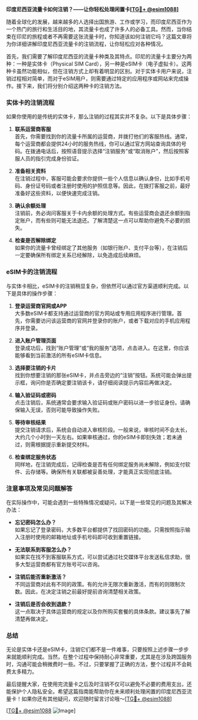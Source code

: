 **印度尼西亚流量卡如何注销？——让你轻松处理闲置卡[[TG💪+ @esim1088](https://t.me/s/esim1088)]**

随着全球化的发展，越来越多的人选择出国旅游、工作或学习，而印度尼西亚作为一个热门的旅行和生活目的地，其流量卡也成了许多人的必备工具。然而，当你结束在印尼的旅程或者不再需要这张流量卡时，你知道该如何注销它吗？这篇文章将为你详细讲解印度尼西亚流量卡的注销流程，让你轻松应对各种情况。

首先，我们需要了解印度尼西亚的流量卡种类及其特点。印尼的流量卡主要分为两种：一种是实体卡（Physical SIM Card），另一种是eSIM卡（电子虚拟卡）。这两种卡虽然功能相似，但在注销方式上却有着明显的区别。对于实体卡用户来说，注销过程相对简单，而对于eSIM用户，则需要通过特定的应用程序或网站来完成操作。接下来，我们将分别介绍这两种卡的注销方法。

### 实体卡的注销流程

如果你使用的是传统的实体卡，那么注销的过程其实并不复杂。以下是具体步骤：

1. **联系运营商客服**  
   首先，你需要找到你的流量卡所属的运营商，并拨打他们的客服热线。通常，每个运营商都会提供24小时的服务热线，你可以通过官方网站查询具体的号码。在拨通电话后，按照语音提示选择“注销服务”或“取消账户”，然后按照客服人员的指引完成身份验证。

2. **准备相关资料**  
   在注销过程中，客服可能会要求你提供一些个人信息以确认身份，比如手机号码、身份证号码或者注册时使用的护照信息等。因此，在拨打客服之前，最好准备好这些资料，以便快速完成注销。

3. **确认余额处理**  
   注销前，务必询问客服关于卡内余额的处理方式。有些运营商会退还余额到指定账户，而有些则可能无法退还。了解清楚这一点可以帮助你避免不必要的损失。

4. **检查是否解除绑定**  
   如果你的流量卡曾经绑定了其他服务（如银行账户、支付平台等），在注销后一定要确保所有绑定关系已经解除，以免造成后续麻烦。

### eSIM卡的注销流程

与实体卡相比，eSIM卡的注销稍显复杂，但依然可以通过官方渠道顺利完成。以下是具体的操作步骤：

1. **登录运营商官网或APP**  
   大多数eSIM卡都支持通过运营商的官方网站或专用应用程序进行管理。首先，你需要访问该运营商的官网并登录你的账户，或者下载对应的手机应用程序并登录。

2. **进入账户管理页面**  
   登录成功后，找到“账户管理”或“我的服务”选项，点击进入。在这里，你应该能够看到当前激活的所有eSIM卡信息。

3. **选择要注销的卡片**  
   找到你想要注销的那张eSIM卡，并点击旁边的“注销”按钮。系统可能会弹出提示框，询问你是否确定要注销该卡，请仔细阅读提示内容后再做决定。

4. **输入验证码或密码**  
   点击注销后，系统通常会要求输入验证码或账户密码以进一步验证身份。请确保输入无误，否则可能导致操作失败。

5. **等待审核结果**  
   提交注销请求后，系统会自动进入审核阶段。一般来说，审核时间不会太长，大约几个小时到一天左右。如果审核通过，你的eSIM卡即刻失效；若未通过，则需根据提示重新提交材料。

6. **检查绑定服务状态**  
   同样地，在注销完成后，记得检查是否有任何绑定服务尚未解除，例如支付软件、云存储等。确保所有关联都被妥善处理，才能真正实现彻底注销。

### 注意事项及常见问题解答

在实际操作中，可能会遇到一些特殊情况或疑问，以下是一些常见的问题及其解决办法：

- **忘记密码怎么办？**  
  如果忘记了登录密码，大多数平台都提供了找回密码的功能。只需按照指示输入注册时使用的邮箱地址或手机号码即可收到重置链接。

- **无法联系到客服怎么办？**  
  如果实在找不到客服联系方式，可以尝试通过社交媒体平台发送私信求助，很多大型运营商都有官方账号可以咨询。

- **注销后能否重新激活？**  
  不同运营商对此有不同的政策。有的允许无限次重新激活，而有的则限制次数。因此，在决定注销之前最好提前咨询清楚相关政策。

- **注销后是否会收到退款？**  
  这一点取决于具体运营商的规定以及你所购买套餐的具体条款。建议事先了解清楚再做决定。

### 总结

无论是实体卡还是eSIM卡，注销它们都不是一件难事，只要按照上述步骤一步步来就能顺利完成。当然，在整个过程中保持耐心非常重要，尤其是在涉及跨国服务时，沟通可能会稍微费时一些。不过，只要掌握了正确的方法，整个过程并不会耗费太多精力。

最后提醒大家，在使用完流量卡之后及时注销不仅可以避免不必要的费用支出，还能保护个人隐私安全。希望这篇指南能帮助你在未来顺利处理闲置的印度尼西亚流量卡！如果你还有其他疑问，欢迎随时留言讨论哦～[[TG💪+ @esim1088](https://t.me/s/esim1088)] 

[[TG💪+ @esim1088](https://t.me/s/esim1088) ![Image](https://i.postimg.cc/4NQfJmqS/Snipaste-2025-05-13-00-14-12.png)]